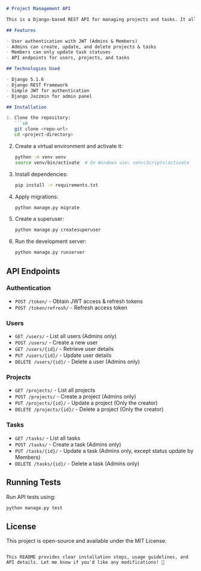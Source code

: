 ```markdown
# Project Management API

This is a Django-based REST API for managing projects and tasks. It allows users to register, create projects, assign tasks, and manage access control with roles.

## Features

- User authentication with JWT (Admins & Members)
- Admins can create, update, and delete projects & tasks
- Members can only update task statuses
- API endpoints for users, projects, and tasks

## Technologies Used

- Django 5.1.6
- Django REST Framework
- Simple JWT for authentication
- Django Jazzmin for admin panel

## Installation

1. Clone the repository:
   ```sh
   git clone <repo-url>
   cd <project-directory>
   ```

2. Create a virtual environment and activate it:
   ```sh
   python -m venv venv
   source venv/bin/activate  # On Windows use: venv\Scripts\activate
   ```

3. Install dependencies:
   ```sh
   pip install -r requirements.txt
   ```

4. Apply migrations:
   ```sh
   python manage.py migrate
   ```

5. Create a superuser:
   ```sh
   python manage.py createsuperuser
   ```

6. Run the development server:
   ```sh
   python manage.py runserver
   ```

## API Endpoints

### Authentication
- `POST /token/` - Obtain JWT access & refresh tokens
- `POST /token/refresh/` - Refresh access token

### Users
- `GET /users/` - List all users (Admins only)
- `POST /users/` - Create a new user
- `GET /users/{id}/` - Retrieve user details
- `PUT /users/{id}/` - Update user details
- `DELETE /users/{id}/` - Delete a user (Admins only)

### Projects
- `GET /projects/` - List all projects
- `POST /projects/` - Create a project (Admins only)
- `PUT /projects/{id}/` - Update a project (Only the creator)
- `DELETE /projects/{id}/` - Delete a project (Only the creator)

### Tasks
- `GET /tasks/` - List all tasks
- `POST /tasks/` - Create a task (Admins only)
- `PUT /tasks/{id}/` - Update a task (Admins only, except status update by Members)
- `DELETE /tasks/{id}/` - Delete a task (Admins only)

## Running Tests
Run API tests using:
```sh
python manage.py test
```

## License
This project is open-source and available under the MIT License.
```

This README provides clear installation steps, usage guidelines, and API details. Let me know if you'd like any modifications! 🚀
